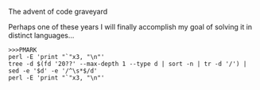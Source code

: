 The advent of code graveyard

Perhaps one of these years I will finally accomplish my goal of solving it in distinct languages...

```
>>>PMARK
perl -E 'print "`"x3, "\n"'
tree -d $(fd '20??' --max-depth 1 --type d | sort -n | tr -d '/') | sed -e '$d' -e '/^\s*$/d'
perl -E 'print "`"x3, "\n"'
```
